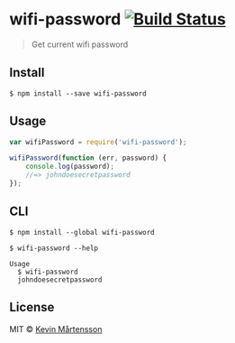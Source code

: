 # wifi-password [![Build Status](http://img.shields.io/travis/kevva/wifi-password.svg?style=flat)](https://travis-ci.org/kevva/wifi-password)

> Get current wifi password


## Install

```
$ npm install --save wifi-password
```


## Usage

```js
var wifiPassword = require('wifi-password');

wifiPassword(function (err, password) {
	console.log(password);
	//=> johndoesecretpassword
});
```


## CLI

```
$ npm install --global wifi-password
```

```
$ wifi-password --help

Usage
  $ wifi-password
  johndoesecretpassword
```


## License

MIT © [Kevin Mårtensson](https://github.com/kevva)
